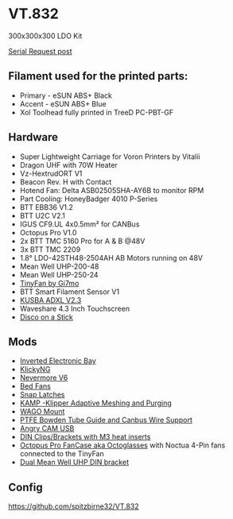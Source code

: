 # VT.832
300x300x300 LDO Kit

[Serial Request post](https://www.reddit.com/r/voroncorexy/comments/zazjmy/voron_trident_serial_request_spitzbirne328668/)

## Filament used for the printed parts:
* Primary - eSUN ABS+ Black
* Accent - eSUN ABS+ Blue
* Xol Toolhead fully printed in TreeD PC-PBT-GF

## Hardware
* Super Lightweight Carriage for Voron Printers by Vitalii
* Dragon UHF with 70W Heater
* Vz-HextrudORT V1
* Beacon Rev. H with Contact
* Hotend Fan: Delta ASB02505SHA-AY6B to monitor RPM
* Part Cooling: HoneyBadger 4010 P-Series
* BTT EBB36 V1.2
* BTT U2C V2.1
* IGUS CF9.UL 4x0.5mm² for CANBus
* Octopus Pro V1.0
* 2x BTT TMC 5160 Pro for A & B @48V
* 3x BTT TMC 2209
* 1.8° LDO-42STH48-2504AH AB Motors running on 48V
* Mean Well UHP-200-48
* Mean Well UHP-250-24
* [TinyFan by Gi7mo](https://github.com/Gi7mo/TinyFan)
* BTT Smart Filament Sensor V1
* [KUSBA ADXL V2.3](https://github.com/xbst/KUSBA)
* Waveshare 4.3 Inch Touchscreen
* [Disco on a Stick](https://github.com/VoronDesign/Voron-Hardware/tree/master/Daylight/Disco_on_a_stick) 

## Mods
* [Inverted Electronic Bay](https://github.com/Gi7mo/TinyFan)
* [KlickyNG](https://github.com/jlas1/Klicky-Probe/tree/main/Probes/KlickyNG)
* [Nevermore V6](https://github.com/nevermore3d/Nevermore_Micro/tree/master/V6)
* [Bed Fans](https://github.com/VoronDesign/VoronUsers/tree/master/printer_mods/CannedBass/Trident_Bed_Fans)
* [Snap Latches](https://github.com/VoronDesign/VoronUsers/tree/master/printer_mods/richardjm/snap-latch-2020)
* [KAMP -Klipper Adaptive Meshing and Purging](https://github.com/kyleisah/Klipper-Adaptive-Meshing-Purging)
* [WAGO Mount](https://github.com/VoronDesign/VoronUsers/tree/master/printer_mods/LoganFraser/WagoMounts)
* [PTFE Bowden Tube Guide and Canbus Wire Support](https://github.com/VoronDesign/VoronUsers/tree/master/printer_mods/Galvanic/Bowden_Tube_Guide)
* [Angry CAM USB](https://github.com/VoronDesign/VoronUsers/tree/master/printer_mods/chri.kai.in/Angry_CAM_USB)
* [DIN Clips/Brackets with M3 heat inserts](https://github.com/Ramalama2/Voron-2-Mods/tree/main/DinClips)
* [Octopus Pro FanCase aka Octoglasses](https://github.com/Ramalama2/Voron-2-Mods/tree/main/Octopus_Pro_FanCase) with Noctua 4-Pin fans connected to the TinyFan
* [Dual Mean Well UHP DIN bracket](https://www.printables.com/de/model/514802-voron-electronics-dual-uhp-din-bracket)

## Config
https://github.com/spitzbirne32/VT.832
